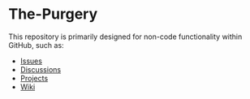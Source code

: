 # The-Purgery

This repository is primarily designed for non-code functionality within GitHub, such as:
* [Issues](https://github.com/The-Purgery/The-Purgery/issues)
* [Discussions](https://github.com/The-Purgery/The-Purgery/discussions)
* [Projects](https://github.com/The-Purgery/The-Purgery/projects)
* [Wiki](https://github.com/The-Purgery/The-Purgery/wiki)
